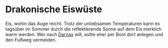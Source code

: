 # Drakonische Eiswüste

<p>
Eis, wohin das Auge reicht. Trotz der unliebsamen Temperaturen kann es tagsüber im Sommer durch die reflektierende
Sonne auf dem Eis merklich warm werden. Wer nach <a href="Eternal-Ice-Glacier.md">Darnax</a> will, sollte eher
per Boot dort anlegen und den Fußweg vermeiden.
</p>

<procedure title="Charaktere aktuell an diesem Ort">
<list columns="3">
</list>
</procedure>